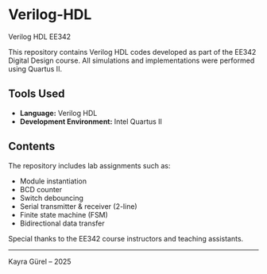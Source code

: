 # Verilog-HDL
Verilog HDL EE342

This repository contains Verilog HDL codes developed as part of the EE342 Digital Design course. All simulations and implementations were performed using Quartus II.

## Tools Used
- **Language:** Verilog HDL  
- **Development Environment:** Intel Quartus II

## Contents
The repository includes lab assignments such as:
- Module instantiation
- BCD counter
- Switch debouncing
- Serial transmitter & receiver (2-line)
- Finite state machine (FSM)
- Bidirectional data transfer

Special thanks to the EE342 course instructors and teaching assistants.

---
Kayra Gürel – 2025
